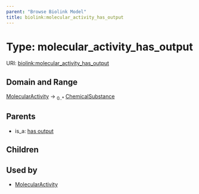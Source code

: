 ```yaml
---
parent: "Browse Biolink Model"
title: biolink:molecular_activity_has_output
---
```


# Type: molecular_activity_has_output




URI: [biolink:molecular_activity_has_output](https://w3id.org/biolink/vocab/molecular_activity_has_output)



## Domain and Range

[MolecularActivity](MolecularActivity.md) ->  <sub>0..*</sub> [ChemicalSubstance](ChemicalSubstance.md)

## Parents

 *  is_a: [has output](has_output.md)

## Children


## Used by

 * [MolecularActivity](MolecularActivity.md)
